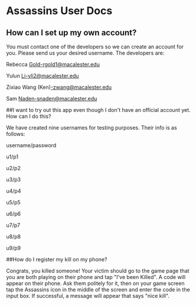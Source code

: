Assassins User Docs
=================

## How can I set up my own account?

You must contact one of the developers so we can create an account for you.  Please send us your desired username.
The developers are:

Rebecca Gold-rgold1@macalester.edu

Yulun Li-yli2@macalester.edu

Zixiao Wang (Ken)-zwang@macalester.edu

Sam Naden-snaden@macalester.edu

##I want to try out this app even though I don't have an official account yet.  How can I do this?

We have created nine usernames for testing purposes.  Their info is as follows:

username/password

u1/p1

u2/p2

u3/p3

u4/p4

u5/p5

u6/p6

u7/p7

u8/p8

u9/p9

##How do I register my kill on my phone?

Congrats, you killed someone!  Your victim should go to the game page that you are both playing on their phone and tap "I've been Killed".  A code will appear on their phone.  Ask them politely for it, then on your game screen tap the Assassins icon in the middle of the screen and enter the code in the input box.  If successful, a message will appear that says "nice kill".
















